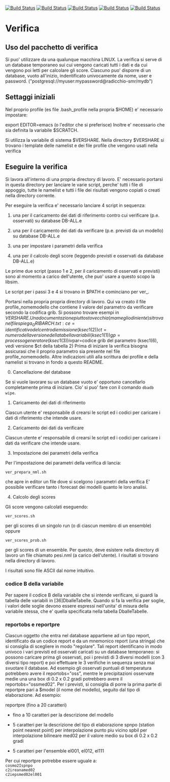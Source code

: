 [![Build Status](https://simc.arpae.it/moncic-ci/verifica/centos7.png)](https://simc.arpae.it/moncic-ci/verifica/)
[![Build Status](https://simc.arpae.it/moncic-ci/verifica/centos8.png)](https://simc.arpae.it/moncic-ci/verifica/)
[![Build Status](https://simc.arpae.it/moncic-ci/verifica/fedora34.png)](https://simc.arpae.it/moncic-ci/verifica/)
[![Build Status](https://simc.arpae.it/moncic-ci/verifica/fedora36.png)](https://simc.arpae.it/moncic-ci/verifica/)
[![Build Status](https://copr.fedorainfracloud.org/coprs/simc/stable/package/verifica/status_image/last_build.png)](https://copr.fedorainfracloud.org/coprs/simc/stable/package/verifica/)

# Verifica

## Uso del pacchetto di verifica

Si puo' utilizzare da una qualunque macchina LINUX. La verifica si serve
di un database temporaneo sui cui vengono caricati tutti i dati e da cui
vengono poi letti per calcolare gli score.
Ciascuno puo' disporre di un database, vuoto all'inizio, indentificato
univocamente da nome, user e password.
("postgresql://myuser:mypassword@radicchio-smr/mydb")

## Settaggi iniziali

Nel proprio profile (es file .bash_profile nella propria $HOME) e'
necessario impostare:

export EDITOR=emacs (o l'editor che si preferisce)
Inoltre e' necessario che sia definita la variabile $SCRATCH.

Si utilizza la variabile di sistema $VERSHARE.
Nella directory $VERSHARE si trovano i template delle namelist e dei file profile
che vengono usati nella verifica

## Eseguire la verifica

Si lavora all'interno di una propria directory di lavoro. E' necessario
portarsi in questa directory per lanciare le varie script, perche' tutti i
file di appoggio, tutte le namelist e tutti i file dei risultati vengono
copiati o creati nella directory corrente.

Per eseguire la verifica e' necessario lanciare 4 script in sequenza:

 1. una per il caricamento dei dati di riferimento contro cui verificare
    (p.e. osservati) su database DB-ALL.e

 2. una per il caricamento dei dati da verificare (p.e. previsti da un
    modello) su database DB-ALL.e

 3. una per impostare i parametri della verifica

 4. una per il calcolo degli score (leggendo previsti e osservati da
    database DB-ALL.e)

Le prime due script (passo 1 e 2, per il caricamento di osservati e previsti)
sono al momento a carico dell'utente, che puo' usare a questo scopo la libsim.

Le script per i passi 3 e 4 si trovano in $PATH e cominciano per ver_.

Portarsi nella propria propria directory di lavoro. Qui va creato il file 
profile_nomemodello
che contiene il valore del parametro da verificare secondo la codifica grib.
Si possono trovare esempi in $VERSHARE. Una documentazione piuttosto vecchia
(ma meglio di niente) si trova nel file spiega_GRIBARCH.txt:
 ce=identificativo del centro di emissione (ksec1(2))
 ct=numero della versione della tabella variabili (ksec1(1))
 gp=processo generatore (ksec1(3))
 iv$par=codice grib del parametro (ksec1(6), vedi versione $ct della tabella 2)
Prima di iniziare la verifica bisogna assicurasi che il proprio parametro sia
presente nel file profile_nomemodello.
Altre indicazioni utili alla scrittura dei profile e della namelist si trovano
in fondo a questo README.

 0. Cancellazione del database

 Se si vuole lavorare su un database vuoto e' opportuno cancellarlo
 completamente prima di iniziare. Cio' si puo' fare con il comando
 `dbadb wipe`.

 1. Caricamento dei dati di riferimento

 Ciascun utente e' responsabile di crearsi le script ed i codici per
 caricare i dati di riferimento che intende usare.

 2. Caricamento dei dati da verificare

  Ciascun utente e' responsabile di crearsi le script ed i codici per
  caricare i dati da verificare che intende usare.

 3. Impostazione dei parametri della verifica

  Per l'impostazione dei parametri della verifica di lancia:

  `ver_prepara_nml.sh`

  che apre in editor un file dove si scelgono i parametri della verifica
  E' possibile verificare tanto i forecast dei modelli quanto le loro analisi.
   
 4. Calcolo degli scores

  Gli score vengono calcolati eseguendo:

  `ver_scores.sh`

  per gli scores di un singolo run (o di ciascun membro di un ensemble)
  oppure

  `ver_scores_prob.sh`

  per gli scores di un ensemble.
  Per questo, deve esistere nella directory di lavoro un file chiamato pesi.nml
  (a carico dell'utente). I risultati si trovano nella directory di lavoro.

  I risultati sono file ASCII dal nome intuitivo.


### codice B della variabile ###

  Per sapere il codice B della variabile che si intende verificare, si
  guardi la tabella delle variabili in [36]DballeTabelle.
  Quando si fa la verifica per soglie, i valori delle soglie devono essere
  espressi nell'unita' di misura della variabile stessa, che e' quella
  specificata nella tabella DballeTabelle.

### reportobs e reportpre ###

Ciascun oggetto che entra nel database appartiene ad un tipo report,
identificato da un codice report e da un mnemonico report (una stringa) che si consiglia
di scegliere in modo "regolare". Tali report identificano in modo univoco i vari
previsti ed osservati caricati su un database temporaneo: si possono caricare prima
gli osservati, poi i previsti di 3 diversi modelli (con 3 diversi tipo report) e poi
effettuare le 3 verifiche in sequenza senza mai svuotare il database.
Ad esempio gli osservati puntuali di temperatura potrebbero avere il reportobs="oss",
mentre le precipitazioni osservate medie una una box di 0.2 x 0.2 gradi potrebbero
avere il reportobs="ossmed02".
Per i previsti, si consiglia di porre la prima parte di reportpre pari a $model (il
nome del modello), seguito dal tipo di elaborazione. Ad esempio:

reportpre (fino a 20 caratteri)

  * fino a 10 caratteri per la descrizione del modello

  * 5 caratteri per la descrizione del tipo di elaborazione
  spnpo (station point nearest point) per interpolazione punto piu vicino
  spbil per interpolazione bilineare
  med02 per il valore medio su box di 0.2 x 0.2 gradi

  * 5 caratteri per l'ensemble
  el001, el012, el111

Per cui reportpre potrebbe essere uguale a:  
`cosmo2Ispnpo`  
`c2ireanamed02`  
`c2iepsmed02el001`

